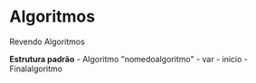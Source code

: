 # Algoritmos
 Revendo Algoritmos
 
 **Estrutura padrão**
	-	Algoritmo "nomedoalgoritmo"
	-   var 
	-   inicio
	-   Finalalgoritmo
	
 
